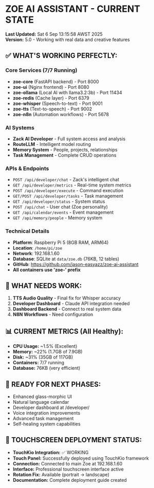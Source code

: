 # ZOE AI ASSISTANT - CURRENT STATE
**Last Updated:** Sat 6 Sep 13:15:58 AWST 2025  
**Version:** 5.0 - Working with real data and creative features

## ✅ WHAT'S WORKING PERFECTLY:

### Core Services (7/7 Running)
- **zoe-core** (FastAPI backend) - Port 8000
- **zoe-ui** (Nginx frontend) - Port 8080  
- **zoe-ollama** (Local AI with llama3.2:3b) - Port 11434
- **zoe-redis** (Cache layer) - Port 6379
- **zoe-whisper** (Speech-to-text) - Port 9001
- **zoe-tts** (Text-to-speech) - Port 9002
- **zoe-n8n** (Automation workflows) - Port 5678

### AI Systems
- **Zack AI Developer** - Full system access and analysis
- **RouteLLM** - Intelligent model routing
- **Memory System** - People, projects, relationships
- **Task Management** - Complete CRUD operations

### APIs & Endpoints
- `POST /api/developer/chat` - Zack's intelligent chat
- `GET /api/developer/metrics` - Real-time system metrics
- `POST /api/developer/execute` - Command execution
- `GET/POST /api/developer/tasks` - Task management
- `GET /api/developer/status` - System status
- `POST /api/chat` - User chat (Zoe personality)
- `GET /api/calendar/events` - Event management
- `GET /api/memory/people` - Memory system

### Technical Details
- **Platform**: Raspberry Pi 5 (8GB RAM, ARM64)
- **Location**: `/home/pi/zoe`
- **Network**: 192.168.1.60
- **Database**: SQLite at `data/zoe.db` (76KB, 12 tables)
- **GitHub**: https://github.com/jason-easyazz/zoe-ai-assistant
- **All containers use 'zoe-' prefix**

## 🔧 WHAT NEEDS WORK:

1. **TTS Audio Quality** - Final fix for Whisper accuracy
2. **Developer Dashboard** - Claude API integration needed
3. **Dashboard Backend** - Connect to real system data
4. **N8N Workflows** - Need configuration

## 📊 CURRENT METRICS (All Healthy):
- **CPU Usage:** ~1.5% (Excellent)
- **Memory:** ~22% (1.7GB of 7.9GB)
- **Disk:** ~31% (35GB of 117GB)
- **Containers:** 7/7 running
- **Database:** 76KB (very efficient)

## 🚀 READY FOR NEXT PHASES:
- Enhanced glass-morphic UI
- Natural language calendar
- Developer dashboard at /developer/
- Voice integration improvements
- Advanced task management
- Self-healing system capabilities

## 📱 TOUCHSCREEN DEPLOYMENT STATUS:
- **TouchKio Integration:** ✅ WORKING
- **Touch Panel:** Successfully deployed using TouchKio framework
- **Connection:** Connected to main Zoe at 192.168.1.60
- **Interface:** Professional touchscreen interface active
- **Rotation Fix:** Available (portrait → landscape)
- **Documentation:** Complete deployment guide created

